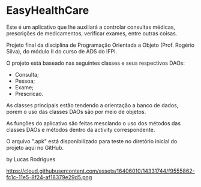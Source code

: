 # EasyHealthCare

Este é um aplicativo que lhe auxiliará a controlar consultas médicas, prescrições de medicamentos, verificar exames, entre outras coisas.

Projeto final da disciplina de Programação Orientada a Objeto (Prof. Rogério Silva), do módulo II do curso de ADS do IFPI.

O projeto está baseado nas seguintes classes e seus respectivos DAOs:
- Consulta;
- Pessoa;
- Exame;
- Prescricao.

As classes principais estão tendendo a orientação a banco de dados, porem o uso das classes DAOs são por meio de objetos.

As funções do aplicativo são feitas mesclando o uso dos métodos das classes DAOs e métodos dentro da activity correspondente.

O arquivo ".apk" está disponibilizado para teste no diretório inicial do projeto aqui no GitHub.

by Lucas Rodrigues

https://cloud.githubusercontent.com/assets/16406010/14331744/f9555862-fc1c-11e5-8f24-af18379e29d5.png
